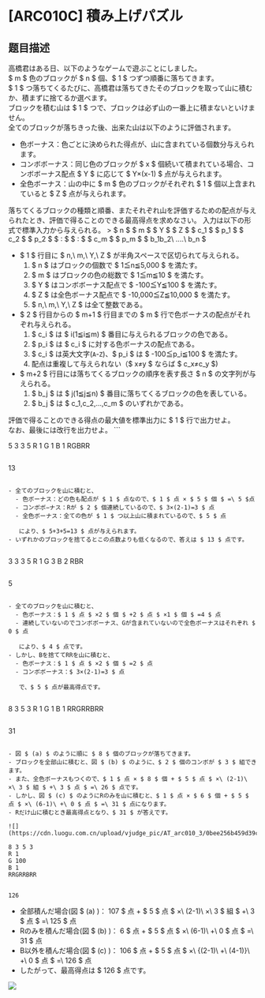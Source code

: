 # [ARC010C] 積み上げパズル

## 题目描述

[problemUrl]: https://atcoder.jp/contests/arc010/tasks/arc010_3

高橋君はある日、以下のようなゲームで遊ぶことにしました。  
 $ m $ 色のブロックが $ n $ 個、$ 1 $ つずつ順番に落ちてきます。  
 $ 1 $ つ落ちてくるたびに、高橋君は落ちてきたそのブロックを取って山に積むか、積まずに捨てるか選べます。  
 ブロックを積む山は $ 1 $ つで、ブロックは必ず山の一番上に積まないといけません。  
 全てのブロックが落ちきった後、出来た山は以下のように評価されます。

- 色ボーナス：色ごとに決められた得点が、山に含まれている個数分与えられます。
- コンボボーナス：同じ色のブロックが $ x $ 個続いて積まれている場合、コンボボーナス配点 $ Y $ に応じて $ Y×(x-1) $ 点が与えられます。
- 全色ボーナス：山の中に $ m $ 色のブロックがそれぞれ $ 1 $ 個以上含まれていると $ Z $ 点が与えられます。
 
 落ちてくるブロックの種類と順番、またそれぞれ山を評価するための配点が与えられたとき、評価で得ることのできる最高得点を求めなさい。 入力は以下の形式で標準入力から与えられる。 > $ n $ $ m $ $ Y $ $ Z $ $ c_1 $ $ p_1 $ $ c_2 $ $ p_2 $ $ : $ $ : $ $ c_m $ $ p_m $ $ b_1b_2\ ‥‥\ b_n $

- $ 1 $ 行目に $ n,\ m,\ Y,\ Z $ が半角スペースで区切られて与えられる。 
  1. $ n $ はブロックの個数で $ 1≦n≦5,000 $ を満たす。
  2. $ m $ はブロックの色の総数で $ 1≦m≦10 $ を満たす。
  3. $ Y $ はコンボボーナス配点で $ -100≦Y≦100 $ を満たす。
  4. $ Z $ は全色ボーナス配点で $ -10,000≦Z≦10,000 $ を満たす。
  5. $ n,\ m,\ Y,\ Z $ は全て整数である。
- $ 2 $ 行目からの $ m+1 $ 行目までの $ m $ 行で色ボーナスの配点がそれぞれ与えられる。 
  1. $ c_i $ は $ i(1≦i≦m) $ 番目に与えられるブロックの色である。
  2. $ p_i $ は $ c_i $ に対する色ボーナスの配点である。
  3. $ c_i $ は英大文字(`A`-`Z`)、$ p_i $ は $ -100≦p_i≦100 $ を満たす。
  4. 配点は重複して与えられない（$ x≠y $ ならば $ c_x≠c_y $)
- $ m+2 $ 行目には落ちてくるブロックの順序を表す長さ $ n $ の文字列が与えられる。 
  1. $ b_j $ は $ j(1≦j≦n) $ 番目に落ちてくるブロックの色を表している。
  2. $ b_j $ は $ c_1,c_2,...,c_m $ のいずれかである。
 
 評価で得ることのできる得点の最大値を標準出力に $ 1 $ 行で出力せよ。  
 なお、最後には改行を出力せよ。 ```

5 3 3 5
R 1
G 1
B 1
RGBRR
```

 ```

13
```

- 全てのブロックを山に積むと、 
  - 色ボーナス：どの色も配点が $ 1 $ 点なので、$ 1 $ 点 × $ 5 $ 個 $ =\ 5 $点
  - コンボボ−ナス：Rが $ 2 $ 個連続しているので、$ 3×(2-1)=3 $ 点
  - 全色ボーナス：全ての色が $ 1 $ つ以上山に積まれているので、$ 5 $ 点
   
   により、$ 5+3+5=13 $ 点が与えられます。
- いずれかのブロックを捨てるとこの点数よりも低くなるので、答えは $ 13 $ 点です。
 
```

3 3 3 5
R 1
G 3
B 2
RBR
```

 ```

5
```

- 全てのブロックを山に積むと、 
  - 色ボーナス：$ 1 $ 点 $ ×2 $ 個 $ +2 $ 点 $ ×1 $ 個 $ =4 $ 点
  - 連続していないのでコンボボーナス、Gが含まれていないので全色ボーナスはそれぞれ $ 0 $ 点
   
   により、$ 4 $ 点です。
- しかし、Bを捨ててRRを山に積むと、 
  - 色ボーナス：$ 1 $ 点 $ ×2 $ 個 $ =2 $ 点
  - コンボボーナス：$ 3×(2-1)=3 $ 点
   
   で、$ 5 $ 点が最高得点です。
 
```

8 3 5 3
R 1
G 1
B 1
RRGRRBRR
```

 ```

31
```

- 図 $ (a) $ のように順に $ 8 $ 個のブロックが落ちてきます。
- ブロックを全部山に積むと、図 $ (b) $ のように、$ 2 $ 個のコンボが $ 3 $ 組できます。
- また、全色ボーナスもつくので、$ 1 $ 点 × $ 8 $ 個 + $ 5 $ 点 $ ×\ (2-1)\ ×\ 3 $ 組 $ +\ 3 $ 点 $ =\ 26 $ 点です。
- しかし、図 $ (c) $ のようにRのみを山に積むと、$ 1 $ 点 × $ 6 $ 個 + $ 5 $ 点 $ ×\ (6-1)\ +\ 0 $ 点 $ =\ 31 $ 点になります。
- Rだけ山に積むとき最高得点となり、$ 31 $ が答えです。
 
![](https://cdn.luogu.com.cn/upload/vjudge_pic/AT_arc010_3/0bee256b459d39c38c7b58d68d6189c67aa5bbed.png)```

8 3 5 3
R 1
G 100
B 1
RRGRRBRR
```

 ```

126
```

- 全部積んだ場合(図 $ (a) $)：$ 107 $ 点 + $ 5 $ 点 $ ×\ (2-1)\ ×\ 3 $ 組 $ +\ 3 $ 点 $ =\ 125 $ 点
- Rのみを積んだ場合(図 $ (b) $)：$ 6 $ 点 + $ 5 $ 点 $ ×\ (6-1)\ +\ 0 $ 点 $ =\ 31 $ 点
- B以外を積んだ場合(図 $ (c) $)：$ 106 $ 点 + $ 5 $ 点 $ ×\ \{(2-1)\ +\ (4-1)\}\ +\ 0 $ 点 $ =\ 126 $ 点
- したがって、最高得点は $ 126 $ 点です。

![](https://cdn.luogu.com.cn/upload/vjudge_pic/AT_arc010_3/6cccf310c6e56c5cd110ae0c64aa6d53ab92ea51.png)

